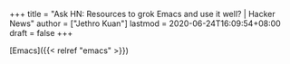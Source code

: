 +++
title = "Ask HN: Resources to grok Emacs and use it well? | Hacker News"
author = ["Jethro Kuan"]
lastmod = 2020-06-24T16:09:54+08:00
draft = false
+++

[Emacs]({{< relref "emacs" >}})
